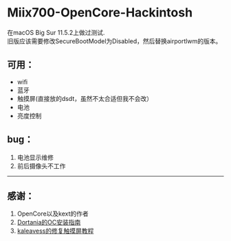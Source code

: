 # Miix700-OpenCore-Hackintosh

在macOS Big Sur 11.5.2上做过测试.  
旧版应该需要修改SecureBootModel为Disabled，然后替换airportlwm的版本。

## 可用：
- wifi
- 蓝牙
- 触摸屏(直接放的dsdt，虽然不太合适但我不会改）
- 电池
- 亮度控制
## bug：
1. 电池显示维修
2. 前后摄像头不工作

***

## 感谢：
1. OpenCore以及kext的作者
2. [Dortania的OC安装指南](https://dortania.github.io/OpenCore-Install-Guide/) 
3. [kaleavess的修复触摸屏教程](https://github.com/kaleavess/Miix700-OSX-Hackintosh-Clover)
